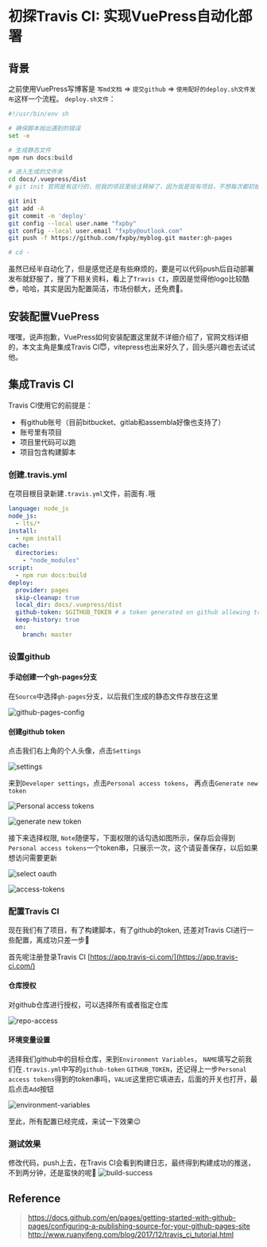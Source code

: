 # 初探Travis CI: 实现VuePress自动化部署  

## 背景

之前使用VuePress写博客是 `写md文档` => `提交github` => `使用配好的deploy.sh文件发布`这样一个流程。
`deploy.sh文件`：

```bash
#!/usr/bin/env sh

# 确保脚本抛出遇到的错误
set -e

# 生成静态文件
npm run docs:build

# 进入生成的文件夹
cd docs/.vuepress/dist
# git init 官网是有这行的，但我的项目里给注释掉了，因为我是现有项目，不想每次都初始化

git init
git add -A
git commit -m 'deploy'
git config --local user.name "fxpby"
git config --local user.email "fxpby@outlook.com"
git push -f https://github.com/fxpby/myblog.git master:gh-pages

# cd -
```

虽然已经半自动化了，但是感觉还是有些麻烦的，要是可以代码push后自动部署发布就舒服了，搜了下相关资料，看上了`Travis CI`，原因是觉得他logo比较酷😎，哈哈，其实是因为配置简洁，市场份额大，还免费🤞。

## 安装配置VuePress

嘿嘿，说声抱歉，VuePress如何安装配置这里就不详细介绍了，官网文档详细的，本文主角是集成Travis CI😇，vitepress也出来好久了，回头感兴趣也去试试他。

## 集成Travis CI

Travis CI使用它的前提是：  

- 有github账号（目前bitbucket、gitlab和assembla好像也支持了）  
- 账号里有项目
- 项目里代码可以跑
- 项目包含构建脚本

### 创建.travis.yml

在项目根目录新建`.travis.yml`文件，前面有`.`哦

```yml
language: node_js
node_js:
  - lts/*
install:
  - npm install
cache:
  directories:
    - "node_modules"
script:
  - npm run docs:build
deploy:
  provider: pages
  skip-cleanup: true 
  local_dir: docs/.vuepress/dist 
  github-token: $GITHUB_TOKEN # a token generated on github allowing travis to push code on you repository
  keep-history: true
  on:
    branch: master
```

### 设置github

#### 手动创建一个gh-pages分支

在`Source`中选择`gh-pages`分支，以后我们生成的静态文件存放在这里

![github-pages-config](https://fxpby.oss-cn-beijing.aliyuncs.com/blogImg/front-end-enginerring/github-page.png)

#### 创建github token

点击我们右上角的个人头像，点击`Settings`

![settings](https://fxpby.oss-cn-beijing.aliyuncs.com/blogImg/front-end-enginerring/github-setting.png)

来到`Developer settings`，点击`Personal access tokens`， 再点击`Generate new token`

![Personal access tokens](https://fxpby.oss-cn-beijing.aliyuncs.com/blogImg/front-end-enginerring/setting-personal-access-tokens.png)

![generate new token](https://fxpby.oss-cn-beijing.aliyuncs.com/blogImg/front-end-enginerring/generate-new-token.png)

接下来选择权限, `Note`随便写，下面权限的话勾选如图所示，保存后会得到`Personal access tokens`一个token串，只展示一次，这个请妥善保存，以后如果想访问需要更新

![select oauth](https://fxpby.oss-cn-beijing.aliyuncs.com/blogImg/front-end-enginerring/select-access.png)

![access-tokens](https://fxpby.oss-cn-beijing.aliyuncs.com/blogImg/front-end-enginerring/access-tokens.png)

### 配置Travis CI

现在我们有了项目，有了构建脚本，有了github的token, 还差对Travis CI进行一些配置，离成功只差一步🤩

首先呢注册登录Travis CI [https://app.travis-ci.com/](https://app.travis-ci.com/)

#### 仓库授权

对github仓库进行授权，可以选择所有或者指定仓库

![repo-access](https://fxpby.oss-cn-beijing.aliyuncs.com/blogImg/front-end-enginerring/repository-access.png)

#### 环境变量设置

选择我们github中的目标仓库，来到`Environment Variables`， `NAME`填写之前我们在`.travis.yml`中写的`github-token` `GITHUB_TOKEN`，还记得上一步`Personal access tokens`得到的token串吗，`VALUE`这里把它填进去，后面的开关也打开，最后点击`Add`按钮

![environment-variables](https://fxpby.oss-cn-beijing.aliyuncs.com/blogImg/front-end-enginerring/environment-variables.png)

至此，所有配置已经完成，来试一下效果😉

### 测试效果

修改代码，push上去，在Travis CI会看到构建日志，最终得到构建成功的推送，不到两分钟，还是蛮快的呢🥳
![build-success](https://fxpby.oss-cn-beijing.aliyuncs.com/blogImg/front-end-enginerring/build-success.png)

## Reference

> <https://docs.github.com/en/pages/getting-started-with-github-pages/configuring-a-publishing-source-for-your-github-pages-site>
<http://www.ruanyifeng.com/blog/2017/12/travis_ci_tutorial.html>
